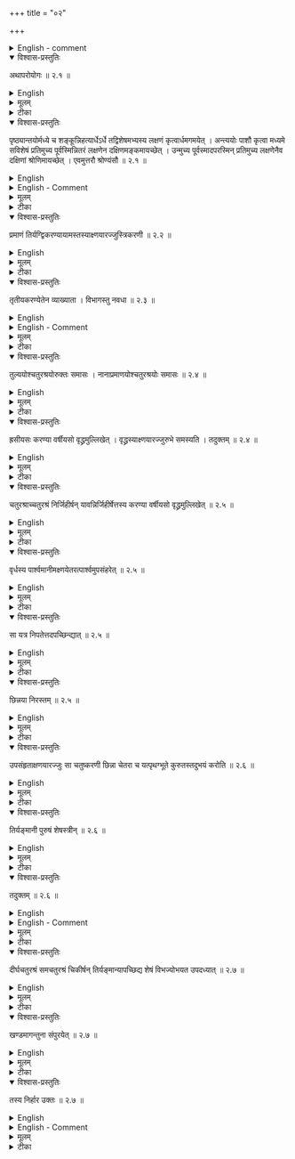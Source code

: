 +++
title = "०२"

+++


<details><summary>English - comment</summary>

CONSTRUCTION OF SQUARE, SURD, A SQUARE FROM A COMBINA- TION AND DIFFERENCE OF TWO SQUARES, AND TRANSFORMATION 
OF A RECTANGLE INTO A SQUARE   

This chapter mainly deals with the methods of construction and transformation of geometrical figures like square and rectangle, already dealt by Baudhāyana. 
</details>

<details open><summary>विश्वास-प्रस्तुतिः</summary>

अथापरोयोगः  ॥ २.१  ॥
</details>

<details><summary>English</summary>

Now another method of construction (of a square). 
</details>

<details><summary>मूलम्</summary>

अथापरोयोगः  ॥ २.१  ॥
</details>

<details><summary>टीका</summary>

विहरणाविशेषः इत्यर्थः ॥
</details>

<details open><summary>विश्वास-प्रस्तुतिः</summary>

पृष्ठ्यान्तयोर्मध्ये च शङ्कून्निहत्यार्धेऽर्धे तद्विशेषमभ्यस्य लक्षणं कृत्वार्धमगमयेत् । अन्त्ययोः पाशौ कृत्वा मध्यमे सविशेषं प्रतिमुच्य पूर्वस्मिन्नितरं लक्षणेन दक्षिणमङ्कमायच्छेत् । उन्मुच्य पूर्वस्मादपरस्मिन् प्रतिमुच्य लक्षणेनैव दक्षिणां श्रोणिमायच्छेत् । एवमुत्तरौ श्रोण्यंसौ  ॥ २.१  ॥
</details>

<details><summary>English</summary>

Poles are fixed at both ends and in the middle of the east-west line. A cord measuring half of the east-west line is taken and increased by its viśeșa (the difference between its length and the diagonal of the square produced by it). After giving a mark at this point, the cord is (further) increased by half of the east-west line. Ties are made at both ends of the cord. Fixing the tie at the saviśeșa end at the middle pole and the other tie at the eastern pole, the cord is stretched by the mark so as to obtain the south-eastern corner. By removing the tie from the eastern pole and fixing it to the western pole, the south-western corner is likewise obtained by (stretching the cord with) the mark. In the same way, the north-western and the north-eastern corners (are obtained).
</details>

<details><summary>English - Comment</summary>

2.1. Construction of a square. Apastamba des-cribes here an interesting method of construction of a square. In Fig. 2, EW represents the east-west line, 2a; XU the given cord, a; XV the saviśeșa of a, √2a; and VY the half cord, a. 

![](../images/fig2.png) 

The cord XY is prepared for its use in the construction of the square. 

The knots at X and Y are tied at ◊ and E respectively and the cord is stretched by the mark V, which gives the south-east corner D. Then the knot at E is taken off and fixed at W. The cord is likewise stretched by the mark V, which fixes the south-western corner C. The process is repeated in the north-eastern and the north-western side. ABCD is the required construction of the square.  
</details>

<details><summary>मूलम्</summary>

पृष्ठ्यान्तयोर्मध्ये च शङ्कून्निहत्यार्धेऽर्धे तद्विशेषमभ्यस्य लक्षणं कृत्वार्धमगमयेत् । अन्त्ययोः पाशौ कृत्वा मध्यमे सविशेषं प्रतिमुच्य पूर्वस्मिन्नितरं लक्षणेन दक्षिणमङ्कमायच्छेत् । उन्मुच्य पूर्वस्मादपरस्मिन् प्रतिमुच्य लक्षणेनैव दक्षिणां श्रोणिमायच्छेत् । एवमुत्तरौ श्रोण्यंसौ  ॥ २.१  ॥
</details>

<details><summary>टीका</summary>

चतुरश्रप्रमाणान्तयोःशङ्कुं निहत्य तयोर्मध्ये च शङ्कुं निहत्य अर्धेप्रमाणार्धे, तद्विशेषंतस्यार्धस्य विशेषं, प्रमाणं तृतीयेन वर्धयेदिति न्यायेन लक्षणं कृत्वा पुनरागमयेत्प्रक्षिपेत् ।
अन्त्ययोः पाशौ कृत्वा मध्यमे शङ्कौ सविशेषं पाशं प्रतिमुच्य पूर्वस्मिन् शङ्कौ इतरं पाशं प्रतिमुच्य लक्षणेन दक्षिणेनापसार्य शङ्कुं निहन्यात् ।
स दक्षिणांसः ।
पूर्वस्माच्छङ्कोः पाशमपरस्मिन् शङ्कौ प्रतिमुच्य तेनैव लक्षणेन दक्षिणं श्रोणिमायच्छेत् ।
तेनैवोदगपसार्य उत्तरां श्रोणिं विपर्यस्योत्तरमंसम् ॥


योगद्वयमिदं समचतुरश्रस्य सम्यक् ॥


करविन्दीया व्याख्या

(अथापरो श्रोण्यंसौ)

प्रमाणमात्रीं रज्जुमित्येव, विहरणोपायो योग इत्युक्तं, पृष्ठ्यान्तयोः मध्ये च शङ्कुं निहत्य ।
व्याख्यातमेतत् ।
अर्धेप्रमाणामात्रचा रज्ज्वा अर्धे तद्विशेषमभ्यस्य संयोज्य लक्षणं कृत्वा सूत्रसविशेषार्धान्ते अर्धं आगमयेत्शिष्टं यथा प्रमाणं भवति तथाऽगमयेत्, अयमर्थःर्धद्विकरणीमात्रीं केवलार्धमात्रीं च एकां रज्जुं मीत्वार्धद्विकरणी मात्रे लक्षणं कृत्वा रज्ज्वन्तौ पाशौ कृत्वा मध्यमे शङ्कौ सविशेषमर्धं प्रतिमुच्य पूर्वस्मिन् शङ्कौ केवलमर्धं प्रतिमुच्य लक्षणेन दक्षिणमंसमायच्छेत्कुर्यात् ।
उन्मुच्य पूर्वस्मादिति स्पष्टार्थः ।
अयमपि योगःसमचतुरश्रविषय एव ।
अर्धे तद्विशेषमिति प्रमामसविशेषयोः प्रस्तुतत्वात्प्रसङ्गेनोच्यते ।

सुन्दरराजीया

(अथापरो श्रोण्यंसौ)

अर्धेप्रमाणार्धमात्रे शुल्बे ।
तद्विशेषंर्धस्यैव विशेषं अभ्यस्य तद्विशेषान्ते लक्षणं कृत्वा अन्यदर्धं निर्विरोषमागमयेत् ।
यथागार्हपत्यचितेः षण्णवत्यङ्गुलाया अन्तययोर्मध्ये च शङ्कून्निहत्य अर्वेऽष्टाचत्वारिंशदङ्गुले तद्विरोषं चतुस्तिलोनं विंशत्यङ्गुलमभ्यस्य लक्षणं कृत्वान्यदर्धं अष्टाचत्वारिंशदङ्गुलं संयोजयेत् ।
एवं चतुस्तिलोनषोडशकोत्तरशताङ्गुलं शुल्बम् ।
अन्तयोरित्यादि स्पष्टम् ।


कपर्दिभाष्यम्
</details>

<details open><summary>विश्वास-प्रस्तुतिः</summary>

प्रमाणं तिर्यग्द्विकरण्यायामस्तस्याक्ष्णयारज्जुस्त्रिकरणी  ॥ २.२ ॥
</details>

<details><summary>English</summary>

The breadth (of a rectangle) being the side of a given square (pramāṇa) and the length the side of a square twice as large (dvikaraṇī), the diagonal equals the side of a square thrice as large (tṛkaraṇī).
</details>

<details><summary>मूलम्</summary>

प्रमाणं तिर्यग्द्विकरण्यायामस्तस्याक्ष्णयारज्जुस्त्रिकरणी  ॥ २.२ ॥
</details>

<details><summary>टीका</summary>

प्रमाणंप्रक्रमादेस्तिर्यङ्नानी ।
द्विकतणीपार्श्वमानीतस्यैव प्रक्रमादेः ।
तस्यैवंभूतस्य दीर्घचतुरश्रस्याक्ष्णयारज्जुस्त्रिकरणीत्रिगुणां भूमिं करोति ।
तस्य तिर्यङ्भानीभूदस्य ।
कथं ? प्रमाणमेकं करोति पार्श्वमानी द्विकरणी सा द्वौ करोति ।
तदुभयमक्ष्णयारज्जुः करोति ।
तदुक्तं दीर्घस्याक्ष्णयारज्जुः ।
इति
</details>

<details open><summary>विश्वास-प्रस्तुतिः</summary>

तृतीयकरण्येतेन व्याख्याता । विभागस्तु नवधा  ॥ २.३ ॥
</details>

<details><summary>English</summary>

Thereby is explained the side of a square one-third the area of a given square (tṛtiyakaraņi). It is the side of a square one-ninth the area of the square (explained in the preceding rule, that is, of the square on the tṛkaraṇī).
</details>

<details><summary>English - Comment</summary>

2.2-2.3. Surd. Dvikaraņi means √2 a, where a is the measure; likewise tṛkaraņi is √3a, 
and tṛtiyakaraṇi = 1/√3 a. For details vide our discussion under Bśl. 1.9-1.11. 
</details>

<details><summary>मूलम्</summary>

तृतीयकरण्येतेन व्याख्याता । विभागस्तु नवधा  ॥ २.३ ॥
</details>

<details><summary>टीका</summary>

एतेनैव मार्गेण तृतीयकरणी व्याख्याता ।
अनयैव त्रिकरण्या तृतीयकरण्यप्यवगन्तुं शक्येत्यर्थः ।
कथमित्याहत्रिकरणीक्षेत्रं नवधा विभज्य एकं भागं गृह्णीयात् ।
प्रमाणतृतीयं भवति ।
त्रिकरण्याः तृतीयं करोति ।
तत्र श्लोकः



अक्ष्णारज्जुस्त्रिकृत्प्रोक्ता प्रमाणसविशेषयोः ।

अस्या एव तृतीयं तु तृतीयकरणीं विदुः ॥


करविन्दीया व्याख्या

(प्रमाणंत्रिकरणी)

प्रमाणद्विकरण्यक्ष्णयारज्जव उक्तः ।
यस्य चतुरश्रस्य प्रणाणं तिर्यङ्भानी द्विकरणी पार्श्वमानी तस्य चतुरश्रस्याक्ष्णयारज्जुः प्रमाणपार्श्वमानी तिर्यङ्भानी क्षेत्रस्य त्रिकरणीभवति ॥


तृतीयकरण्येतेन व्याख्याता ।



त्रिकरणीव्याख्याने तृतीयकरण्यपि व्याख्याता ।
कथं ? तृतीयं तिर्याग्द्विकण्यायामः, तस्याक्ष्णयारज्जुस्तृतीयकरणी ।



तृतीयकरण्यवगमायाह

(विभागस्तु नवधा)
तृतीयकरण्यवगमे इयांस्तु विशेषः ।
क्षेत्रस्य नवधा विभागः कार्यः, कस्य क्षेत्रस्य ? प्रमाणक्षेत्रस्य त्रिकरणीक्षेत्रस्य वा ।
अयमर्थःयस्य क्षेत्रस्य तृतीयकरणी साध्यते तत्क्षेत्रं नवधा विभज्य तत्रकैस्य भागस्य पार्श्वमानीं तिर्यङ्भानीं कृत्वा तस्यैव भागस्याक्ष्णयारज्जुं पार्श्वमानीं कृत्वा ताभ्यां चतुरश्रे कृते चतुरश्रे नवधा विभक्ते तत्रैकस्य भागस्य करणीप्रमाणचतुरश्चक्षेत्रस्य तृतीयकरणी भवति ।
स च विभागः प्रमाणक्षेत्रतृतीयमिति प्रदर्शनम् ।
एतेन चतुष्करणीचतुर्थकरणीप्रभृतीनामपि ।
तथाहिप्रमाणं तिर्यक्चतुष्करण्यायामस्तस्याक्ष्णयारज्जुः पञ्चकरणी ।
तथा प्रमाणं तिर्यक्पञ्जकरण्यायामस्तस्याक्ष्मयारज्जुः षट्करणीत्याति द्रष्टव्यम् ।
तथाहिद्विकरणी तिर्यङ्भानी त्रिकरण्यायामः तस्याक्ष्णयारज्जुः पञ्चकरणी ।
तिर्यङ्भानी दशकरण्यायामस्तस्याक्ष्णयारज्जुः पञ्चदशकरणीत्याद्यपि द्रष्टव्यम् ।
तथा तुरीयं तिर्यक्त्रिकरण्यायामस्तस्याक्ष्णयारज्जुस्तुरीयकरणी ।
तथा पञ्जमं तिर्यक्चतुष्करण्यायामस्तस्याक्ष्णयारज्जुः पञ्चमकरणीत्यादि द्रष्टव्यम् ।
त्रिकरणीतृतीयकरण्योःसौत्रामण्यादावुपयागेः ।
ननु दीर्घस्याक्ष्णयारज्जुरित्यनेन त्रिकरणीतृतीयकरणीप्रभृतयः सिद्धाः ।
तत्किमर्थं त्रिकरण्यादिकरणीविधिरारभ्यते ।
उच्यतेद्विप्रकाराः करण्यः, शुद्धमूला अशुद्धमूलाश्च ।
शुद्धं मूलं यासां ताःशुद्धमूलाः ।
द्वाभ्यां चत्वारि, त्रिभिर्नवेत्यादिवक्ष्यमाणाश्वतुष्करणीनवकरणीप्रभृतयः तासां तु सर्वदा द्विकरणी त्रिकरणी पञ्चकरणीत्येव व्यपदेश इति प्रदर्शयितुमिदमुच्यते, द्वयोः करणी द्विकरणी, त्रयाणां करणी त्रिकरणी, चतुर्णां करणी चतुष्करणी, पञ्चानां करणी पञ्चकरणीति ।
किञ्च दीर्घस्याक्ष्णयारज्जुरित्यनेन सामान्येन नाञ्जसा त्रिकरणीप्रभृतीनामवगतिर्भवति ।
उक्तप्रकारेण संपन्नानां करणीनां तेन संवादमात्रं भवति ।
तद्युज्यत एव द्विकरण्यादिकरणीविशेषविध्यारम्भः ।



सुन्दरराजीया

अथ त्रिकरणीमाह

(प्रमाणंत्रिकरणी)



यथा द्वादशाङ्गुला तिर्यङ्भानी तद्द्विकरणी तिरोनसत्पदशाङ्गुला पार्श्वमानी ।
एवं दीर्घचतुरश्रे कृते तस्याक्ष्णयारज्जुर्विंशत्यङ्गुलयःसत्पविंशतितिलाश्च ।
सा त्रिकरणी प्रमाणपरिमितं क्षेत्रं त्रिगुणं करोति ॥


(तृतीयकरण्येतेन नवधा)

तृतीयकरण्या चतुरश्रे कृते नवधा विभागः कार्यः ।
तस्यैको भागः प्रमाणक्षेत्रस्य तृतीयं भवति ।
त्रिकरण्यास्तृतीयं तस्य करणी ॥


कपर्दिभाष्यम्
</details>

<details open><summary>विश्वास-प्रस्तुतिः</summary>

तुल्ययोश्चतुरश्रयोरुक्तः समासः । नानाप्रमाणयोश्चतुरश्रयोः समासः  ॥ २.४  ॥
</details>

<details><summary>English</summary>

The combination of two equal squares has been described. The combination of two squares of unequal measures (sides) (now) follows. 
</details>

<details><summary>मूलम्</summary>

तुल्ययोश्चतुरश्रयोरुक्तः समासः । नानाप्रमाणयोश्चतुरश्रयोः समासः  ॥ २.४  ॥
</details>

<details><summary>टीका</summary>

समास एकीकरणम् ।
चतुरश्रस्याक्ष्णयारज्जुरिति सूत्रेणस्पष्टः ।
नानाप्रमाणयोश्चतुरश्रयोःसमास उच्यत इति शेषः ।
दीर्घस्य समस्य चतुरश्रस्य समास एकीकरणम् ।
</details>

<details open><summary>विश्वास-प्रस्तुतिः</summary>

ह्रसीयसः करण्या वर्षीयसो वृद्ध्रमुल्लिखेत् । वृद्ध्रस्याक्ष्णयारज्जुरुभे समस्यति । तदुक्तम्  ॥ २.४  ॥
</details>


<details><summary>English</summary>

A (rectangular) part is cut off from the larger (square) with the side of the smaller; the diagonal of the cut-off (rectangular) part (produces the square which) combines both the squares. This has been stated.
</details>

<details><summary>मूलम्</summary>

ह्रसीयसः करण्या वर्षीयसो वृद्ध्रमुल्लिखेत् । वृद्ध्रस्याक्ष्णयारज्जुरुभे समस्यति । तदुक्तम्  ॥ २.४  ॥
</details>

<details><summary>टीका</summary>

ह्रसीयसः अल्पीयसः क्षेत्रस्य करण्या प्रमाणेन वर्षीयसः वर्षीयसेत्यर्थः ।

वृद्ध्रं दीर्घमुल्लिखेत् ।
यथाल्पीयसः करणी तिर्यङ्भानी वर्षीयसः करणी पार्श्वमानी, तथा दीर्घचतुरश्रमुल्लिखेत् ।
वृद्ध्रस्याक्ष्णयारज्जुरुभे समस्यति ।
उक्तंदीर्घचतुरश्रस्याक्ष्णयारज्जुरिति ।



करविन्दीया व्याख्या

(तुल्ययोःसमासः)

तुल्ययोरिति ।
समासो नाम समसनं मिश्रणं एकीकरणं करणीतुल्यप्रमाणयोःसमासः ।
करण्युक्ता चतुरश्रस्याक्ष्णयारज्जुर्द्द्विस्तावतीं भूमिं करोति समस्येति ।
उक्तमनुभाषणं वक्ष्यमाणार्थं, इदमत्र परिशिष्यते, तादिदं वक्ष्यामीति ।

(नाना तदुक्तं)

नानाप्रमाणयोर्भिन्नप्रमाणयोःसमासः करण्युच्यते, ह्रसीयसः अल्पीयसश्चतुरश्चस्य करण्याकरणीप्रमाणेन, बर्षीयसःमहतश्चतुरश्रस्य, वृद्ध्रंचिह्नमेकदेशमुल्लिखेत्वृद्ध्रस्याक्ष्णयारज्जुरुभे नानाप्रमाणे चतुरश्रे समस्यति एकीकरोति ।
एतदुक्तं भवतिनानारप्रमाणे चतुरश्रे समस्य अल्पीयसश्चतुरश्रस्य करणीप्रमाणेन महदश्चतुरश्रस्य एकस्यां तिर्यङ्भान्यां परिच्छिन्द्यात् ।
तत आरभ्योर्ध्वां लेखां यथा परस्यां तिर्यङ्भान्यां तावति प्रदेशे निपतति तथा लिखेत् ।
लेखाविभक्तस्याल्पीयसः करणीप्रमाणं तिर्यङ्भानी ।
कस्य? महतः करणीप्रमाणपार्श्वमानीकस्य दीर्घचतुरश्रस्याक्ष्णयारज्जुरुमे नानाप्रमाणे चतुरश्रे समस्यति ।
चतुरश्र इति वर्तमाने पुनश्चतुरश्रग्रहणं मण्डलयोरपि चतुरश्रं कृत्वैव समासःसुकर इति ज्ञापयितुम् ।
तदुक्तंदीर्घस्येत्यादिना ।
अस्योपयोगो विद्याभ्यासादिषु ।



सुन्दरराजीया

(तुल्ययोःसमासः)

द्विकरण्या यथा द्विपुरुषेऽग्नौ पुरुषद्विकरण्या द्वयोः पुरुषयोःसमास इत्यादि ।
त्रिकरण्या त्रयाणां पुरुषाणां समासस्याप्येतदुपलक्षणं भवति ।

दीर्घचतुरश्रयोस्तु समासे अयं विशेषः ।
तिर्यङ्भान्या द्विकरणी तिर्यङ्भानी, पार्श्वमान्याश्च द्विकरणी पार्श्वमानीति ।
यथा द्विस्तावायामाश्वमेधवेद्यां षट्त्रिंशिकायाः पृष्ठ्याया द्विकरणी पृष्ठ्या ।
तिर्यङ्भान्योस्त्रिंशिकारान्तरेण वक्ष्यते ।
प्रक्रमस्य द्विकरणी प्रकमस्थानीया भवतीति ।
एवं दीर्घचतुरश्राणां समासे तिर्यङ्मान्यास्त्रिकरणी तिर्यङ्मानीति ।
पार्श्वमान्याश्च पार्श्वमानी ।
यथात्रिस्तावेऽग्नौ पक्षयोः पुरुषमात्रयाः तिर्यङ्मान्यास्त्रिकरणी अष्टाधिकशतद्वयाङ्गुला पञ्चतिलोना तिर्यङ्मानी भवति ।
पार्श्वमान्याश्च षडरत्नेः त्रिकरणी पञ्चाशह्द्विशताङ्गुला विंशतितिलोना पार्श्वमानी भवति ।
पुच्छस्य पार्श्वमान्या एकादशप्रादेशायाः त्रिकरणी अष्टाविंशतिद्विशताङ्गुला पार्श्वमानी ।
एवमन्यत्र ।



(नाना समासः)

उच्यत इति शेषः ॥


(हसीयसःतदुक्तं)

ह्रसीयसः करणीं तिर्यङ्मानीं कृत्वा वर्षीयसःसंबन्धिनं वृर्धं दीर्घचतुरश्रमुल्लिखेत्, वर्षीयसः करण्येव पार्श्वमानी ।
एवं कृतस्य दीर्घचतुरश्रस्याक्ष्णयारज्जुःसमस्तुयोः करणी भवति ।
तदुक्तं "दीर्घस्याक्ष्णयारज्जुः" इत्यादिना ।
यथा पञ्चविधेऽग्नौ क्लियमाणे द्विपुरुषेण चतुरश्रे कृते चतुष्पुरुषो भवति ।
तत्र पुरुषमात्रश्चतुरश्रः प्रक्षेप्तव्यः ।
तत्र द्विपुरुषकरणिके चतुरश्रे तदायामं पुरुषव्यासं दीर्घचतुरश्रमुल्लिखेत् ।
तस्याक्ष्णयारज्जुरष्टषष्टिशताङ्गुला सैकादशतिला, सा पञ्चविधाग्नेः करणी भवति ।



कपर्दिभाष्यम्
</details>

<details open><summary>विश्वास-प्रस्तुतिः</summary>

चतुरश्राच्चतुरश्रं निर्जिहीर्षन् यावन्निर्जिहीर्षेत्तस्य करण्या वर्षीयसो वृद्ध्रमुल्लिखेत् ॥ २.५  ॥
</details>

<details><summary>English</summary>

If it is desired to remove a square from another, a (rectangular) part is cut off from the larger (square) with the side of the smaller one to be removed; 
</details>

<details><summary>मूलम्</summary>

चतुरश्राच्चतुरश्रं निर्जिहीर्षन् यावन्निर्जिहीर्षेत्तस्य करण्या वर्षीयसो वृद्ध्रमुल्लिखेत् ॥ २.५  ॥
</details>

<details><summary>टीका</summary>

पूर्वस्माच्चतुरश्राच्चतुरश्रं निर्जिहीर्षन् चतुरश्रप्रमाणेन वृध्रमुल्लिखेत् ।
</details>

<details open><summary>विश्वास-प्रस्तुतिः</summary>

वृर्धस्य पार्श्वमानीमक्ष्णयेतरत्पार्श्वमुपसंहरेत् ॥ २.५  ॥
</details>

<details><summary>English</summary>

the (longer) side of the cut-off (rectangular) part is placed across so as to touch the opposite side; 
</details>

<details><summary>मूलम्</summary>

वृर्धस्य पार्श्वमानीमक्ष्णयेतरत्पार्श्वमुपसंहरेत् ॥ २.५  ॥
</details>

<details><summary>टीका</summary>

संयोजयेत् ।
</details>

<details open><summary>विश्वास-प्रस्तुतिः</summary>

सा यत्र निपतेत्तदपच्छिन्द्यात् ॥ २.५  ॥
</details>

<details><summary>English</summary>

by this contact (the side) is cut off. 
</details>

<details><summary>मूलम्</summary>

सा यत्र निपतेत्तदपच्छिन्द्यात् ॥ २.५  ॥
</details>

<details><summary>टीका</summary>

सा पार्श्वमानी इतरस्मिन् पार्श्व यत्र निपतति स्पृशति तत्रापच्छिन्द्यात् ।
</details>

<details open><summary>विश्वास-प्रस्तुतिः</summary>

छिन्नया निरस्तम्  ॥ २.५  ॥
</details>

<details><summary>English</summary>

With the cut-off (part) the difference (of the two squares) is obtained.
</details>

<details><summary>मूलम्</summary>

छिन्नया निरस्तम्  ॥ २.५  ॥
</details>

<details><summary>टीका</summary>

छिन्नया निरस्तीकृते तन्निरस्तं भवति ।



करविन्दीया व्याख्या

(चतुरश्रातछिन्नया निरस्तम्)

चतुरश्रादिति ।
इदमपि करणीविधानमेव ।
महतश्चतुरश्रादल्पं चतुरश्रं निर्जिहीर्षन् विहर्तुमिच्छन् यावत्प्रमाणं चतुरश्रमपनेतुमिच्छति तस्याल्पस्य सरण्या माहतश्चतुरश्रस्यैकदेशं यथा छिन्नं भवति तथोल्लिखेत् ।
एवं कृते छिन्नं निरसि तव्यक्षेत्रप्रमाणतिर्यङ्भानीकं महत्क्षेत्रपार्श्वमानीकं प्रमाणपार्श्व मानीकं दीर्घचतुरश्रं भवति ।
अस्य क्षेत्रस्य पार्श्वमानीमक्ष्णयेतरत्पार्श्वमुपसंहरेत्गमयेत्, सा पार्श्वमानीमक्ष्णयेतरता यत्रेतरस्याः पार्श्वमान्याः प्रदेशे निपतति तदपछिन्द्यात्पार्श्वमानीमपाच्छित्याधिकं त्यजेत्, छिन्नया निरस्तंछिन्नं पार्श्वमानीनिरसितव्यक्षेत्रस्य करणी भवति ।
तया पार्श्वमान्या चतुरश्रे कृते निरसितव्यक्षेत्रं निरस्तं भवतीत्यर्थः ।



सुन्दरराजीया व्याख्या

चतुरश्रातछिन्नया निरस्तम्

निर्हारोनिरसनम् ।
यथा निविधेऽग्नौ क्रियमाणे द्विपुरुषेण चतुरश्रे कृते चतुष्पुरुषो भवति ।
तत्रैकपुरुषत्यागार्थं पुरुषमात्रतिर्यङ्भान्या वृध्रमुल्लिख्य तस्योत्तरां पार्श्वमानीं दक्षिणां प्राचीमितरत्पार्श्वं गमयेत् ।
सा च तत्र द्विपुरुषप्रमाणायां चत्वारिंशच्छतद्वयाङ्गुलप्रमाणायां पञ्चतिलाश्वापच्छिन्द्यात् ।
परिशि ष्टया करण्या चतुरश्रे कृते पुरुषो निरस्तो भवति ।



कपर्दिभाष्यम्

यथा स्वयमेव दर्शयति
</details>

<details open><summary>विश्वास-प्रस्तुतिः</summary>

उपसंहृताक्षणयारज्जुः सा चतुष्करणी छिन्ना चेतरा च यत्पृथग्भूते कुरुतस्तदुभयं करोति  ॥ २.६  ॥
</details>

<details><summary>English</summary>

That (the longer side of the cut-off rectangle in the above rule) which is placed across is the diagonal equal to the side of a square four times as large (as the given square). The area (of the squares) produced separately by the cut-off side and the other (the breadth of the rectangle) together equal the the area (of the square) produced by this diagonal. 
</details>

<details><summary>मूलम्</summary>

उपसंहृताक्षणयारज्जुः सा चतुष्करणी छिन्ना चेतरा च यत्पृथग्भूते कुरुतस्तदुभयं करोति  ॥ २.६  ॥
</details>

<details><summary>टीका</summary>

उपसंहृता पूर्वं पार्श्वमानी ।
इदानीमक्ष्णयारज्जुश्च रश्रस्यसा चतुष्करणी द्विपुरुषात्छिन्ना पार्श्वमानी इतरातिर्यह्भानी यत्पृथग्भूते कुरुतः तदुभयं करोति ॥


कथमित्याह
</details>

<details open><summary>विश्वास-प्रस्तुतिः</summary>

तिर्यङ्मानी पुरुषं शेषस्त्रीन्  ॥ २.६  ॥
</details>

<details><summary>English</summary>

If the breadth produces one square purușa, the other side produces three square purușas. 
</details>

<details><summary>मूलम्</summary>

तिर्यङ्मानी पुरुषं शेषस्त्रीन्  ॥ २.६  ॥
</details>

<details><summary>टीका</summary>

तिर्यङ्भानी पुरुषं करोति ।
शेषस्त्वक्ष्णयारज्जुद्वौ ।
तदुभयं तस्याक्ष्णयारजुरिति त्रीन्करोति ॥
</details>

<details open><summary>विश्वास-प्रस्तुतिः</summary>

तदुक्तम्  ॥ २.६  ॥
</details>

<details><summary>English</summary>

This has been stated.
</details>

<details><summary>English - Comment</summary>

2.4-2.6. Āpastamba's methods for making a square out of a combination or differ- ence of two squares are exactly the same as those of Baudhāyana, discussed in B§l. 2.1-2.2. The sūtra Āśl. 2.6 is an application of the combination of two squares, for instance \\(a^2 + 3a^2 4a^2\\), where a is the measure or producer of the square. 
</details>

<details><summary>मूलम्</summary>

तदुक्तम्  ॥ २.६  ॥
</details>

<details><summary>टीका</summary>

तच्चाप्युक्तम् ॥


करविन्दीया व्याख्या

इमं प्रकारमुदाहरणमुखेन स्पष्टिकरिष्यन्नाह

उरसंहता तदुक्तमुपेति ।
सर्वतो द्विपुरुषप्रमाणं चतुष्पुरुषं चतुरश्रं विषयीकृ त्योदाहरति ।
एकस्य चतुरश्रस्यावयवभूते दीर्घचतुरश्रे या पार्श्वमान्यक्ष्णयोपसंहृता सा चतुष्करणी चतुष्करणी चतुष्पुरुषकरणीति प्रतिज्ञाता ।
अस्य तिर्यङ्भानी च पुरुषमात्रकरणीति ।
अस्य दीर्घचतुरश्रस्य छिन्ना पार्श्वमानी कियत्करणीति न ज्ञाता, सैवात्रावगन्तव्या ।
अत्र पुरुषप्रमाणं तिर्यङ्भान्या पृथग्भूतया यत्क्रियते छिन्नया पार्श्वमान्या पृथग्भूतया यत्क्रियते अक्ष्णयारज्जुः तदुभयक्षेत्रकरणीति न्यायतोऽवगता ।
तत्राक्ष्णयारज्जुफलभूताच्चतुष्पुरुषाच्चतुरश्रादेकप्रमाणं तिर्यङ्भानीफले त्वेकस्मिन्नपनीते त्रयः पुरुषाः परिशेष्यात्सा त्रिपुरुषकरणीत्यवगन्तव्या ।
अत इदमुक्तं तिर्यङ्भानी पुरुषं करोति शेषः छिन्ना पार्श्वमानी ।
त्रीन् पुरुषानिति पुल्लिङ्गनिर्देशः पुरुषभिप्रायः ।
पुरुषनिर्देशश्वाग्नौ पुरुषेण विमानं पुरुषाभ्यासापचयौ समासनिर्हारयोः उदाहरणमिति ।
अयमर्थःसर्वतो द्विप्रमाणाच्चतुष्पुरुषाच्चतुरश्रादेकं पुरुषमपनीय त्रिपुरुषं समचतुरश्रं कर्तुमिच्छन् तच्चतुरश्रं पुरुषप्रमाणया रज्ज्वा मध्ये परिच्छिद्य द्विधा कृत्वा तदर्घस्यैकां पार्श्वमानीमपरां पार्श्वमानीं प्रत्यक्ष्णयोपगमयित्वा तयोर्यत्र संपातः तत्रावस्थितां पार्श्वमानीं छिच्वावशिष्टं निरस्य शिष्टया पार्श्वमान्या समचतुरश्रे कृते तच्चतुरश्रं त्रिपुरुषचतुरश्रं भवति ।
तथा सर्वतश्वतुष्पुरुषाच्चतुरश्राच्चतुरः पुरुषानपनीय द्वादशपुरुषं समचतुरश्रं कर्तुमिच्छद्द्विपुरुषप्रमाणया तिर्यङ्भान्या समचतुरश्रं विभज्यार्धस्यैकां पार्श्वमानीमन्यां प्रति गमयित्वा तयोःसन्निपातेऽवस्थितां पार्श्वमानीमवच्छिद्य छेदं निरस्य शिष्टया पार्श्वमान्या चतुरश्रे कृते तत्क्षेत्रं द्वादशपुरुषसमचतुरश्रं भवति ।
छिन्नशिष्टा पार्श्वमानी तत्करणी भवतीत्यर्थः ।
एवं प्रमाणक्षेत्रे तृतीयद्विकरणीमपनीय तृतीयकरणी भवति ।
एवमेव सर्वत्र चतुष्करणीचतुर्थकरणीप्रभृतयः करण्योऽवगन्तव्याः ।
तदुक्तं "दीर्घस्याक्ष्मयारज्जुरित्यनेन ।
अस्योपयोगो द्रोणादिषु, सुन्दरराजीया व्याख्या

तदेवोदाहरति

उपसंहृता तदुक्तम्

या अक्ष्णयोपसंहृताएकीभूता रज्जुःसा चतुष्करणी द्विपुरुषापच्छिन्ना पार्श्वमानी अपच्छिन्ना पञ्चतिलोनाष्टशतद्वयाङ्गुला ।
इतरापुरुषमात्री तिर्यङ्भानी च यत्पृथग्भूते कुरुतस्तदुभयं करति कर्णरज्जुत्वात् ।
तत्र तिर्यङ्भानी स्पष्टमेव हि पुरुषमात्रं करोति ।
पारिशेष्यात्पार्श्वमानी त्रीन् पुरुषान् करोतीति ज्ञातुं शक्यते ।
तदुक्तं "दीर्घस्याक्ष्णयारज्जुः" इत्यादिना ।



कपर्दिभाष्यम्
</details>

<details open><summary>विश्वास-प्रस्तुतिः</summary>

दीर्घचतुरश्रं समचतुरश्रं चिकीर्षन् तिर्यङ्मान्यापच्छिद्य शेषं विभज्योभयत उपदध्यात् ॥ २.७  ॥
</details>

<details><summary>English</summary>

If it is desired to transform a rectangle into a square, a (square) part is cut off (from the rectangle) by the breadth. The remainder (of the rectangle) is divided (into two equal parts) and placed on two sides. 
</details>

<details><summary>मूलम्</summary>

दीर्घचतुरश्रं समचतुरश्रं चिकीर्षन् तिर्यङ्मान्यापच्छिद्य शेषं विभज्योभयत उपदध्यात् ॥ २.७  ॥
</details>

<details><summary>टीका</summary>

दीर्घचतुरश्रं समचतुरश्रं कर्तुमिच्छन् तिर्यङ्भन्या तिर्यङ्भानीप्रमाणेनापच्छिद्य शेषं विभज्यद्विधा कृत्वा तदुभयतः अग्रतः पार्श्वतश्रोपदध्यात्निक्षिपेत् ।
</details>

<details open><summary>विश्वास-प्रस्तुतिः</summary>

खण्डमागन्तुना संपुरयेत् ॥ २.७  ॥
</details>

<details><summary>English</summary>

The empty space (in the corner) is filled up with a (square) piece. 
</details>

<details><summary>मूलम्</summary>

खण्डमागन्तुना संपुरयेत् ॥ २.७  ॥
</details>

<details><summary>टीका</summary>

खण्डमागन्तुनातिरिक्तेन पूरयेत् ।
पूरयित्वा तदतिरिक्तं त्यचेत् ।
</details>

<details open><summary>विश्वास-प्रस्तुतिः</summary>

तस्य निर्हार उक्तः  ॥ २.७  ॥
</details>

<details><summary>English</summary>

The removal of it (of the square piece from the square thus formed to get the required square) has been stated.
</details>

<details><summary>English - Comment</summary>

2.7. The same method of transformation of a rectangle into a square as given by Baudhāyana in his Bŝl. 2.5 is discussed. 
</details>

<details><summary>मूलम्</summary>

तस्य निर्हार उक्तः  ॥ २.७  ॥
</details>



<details><summary>टीका</summary>

तस्य त्यागविधिरुक्तः ।

इति द्वितीयः खण्डः





करविन्दीया व्याख्या

दीर्घचतुरश्रंनिर्ह्रास उक्तः

दीर्घोतिसर्वतस्तुल्यप्रमाणं समचतुरश्रं एकत आयामतोऽधिकं दीर्घचतुरश्रं समचतुरश्रं कुर्वन् तिर्यङ्भान्या तिर्यङ्भानीप्रमाणया रज्ज्वा परिमिते प्रदेशे मध्ये दक्षिणोत्तरमप च्छिद्य शेषं पुर्वभागं मध्ये दिर्यक्द्विधा विभज्य तयोः पश्चिमं भागं तथैवावस्थाप्य पूर्वभागं प्रथमस्योत्तरतः प्राचीनमुपदध्यात् ।
उत्तरपूर्वभागं शून्यभूतं खण्डमागन्तुना संपूर्य समचतुरश्रं संपाद्य अधिकमागन्तुभूतं खण्डं ततो निर्हरेत्निर्गमयेत् ।
तस्य निर्हार उक्तः "चतुरश्राच्चतुरश्रं निर्झिहीर्षन्" इति ।
तस्योपयोगो रथचक्त्रादिषु ।



इति द्वितीयः खण्डः





सुन्दरराजीया व्याख्या

दीर्घचतुरश्रंनिर्हार उक्तः

तिर्यङ्भानीप्रमाणेन पार्श्वमानीमपच्छिद्य समचतुरश्रं कृत्वा शेषं विभज्य पुरस्तादुत्तरतश्वोपदधयात्, यथोत्तरपूर्वकोणे समचतुरश्रं आगन्तुः खण्डो भविष्यति ।
तस्य निर्हार उक्तः "चतुरश्राच्चतुरश्रम्" इति ॥


इति द्वितीयः खण्डः





कपर्दिभाष्यम्
</details>